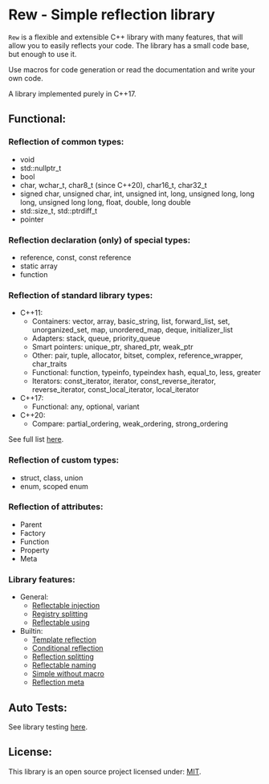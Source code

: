 # Rew - Simple reflection library 

`Rew` is a flexible and extensible C++ library with many features, that will allow you to easily reflects your code.
The library has a small code base, but enough to use it. 

Use macros for code generation or read the documentation and write your own code. 

A library implemented purely in C++17.

## Functional: 

### Reflection of common types:
- void
- std::nullptr_t
- bool
- char, wchar_t, char8_t (since C++20), char16_t, char32_t
- signed char, unsigned char, int, unsigned int, long, unsigned long, long long, unsigned long long, float, double, long double
- std::size_t, std::ptrdiff_t
- pointer 

### Reflection declaration (only) of special types:
- reference, const, const reference
- static array
- function 

### Reflection of standard library types:
- C++11:
  - Containers: vector, array, basic_string, list, forward_list, set, unorganized_set, map, unordered_map, deque, initializer_list
  - Adapters: stack, queue, priority_queue
  - Smart pointers: unique_ptr, shared_ptr, weak_ptr
  - Other: pair, tuple, allocator, bitset, complex, reference_wrapper, char_traits
  - Functional: function, typeinfo, typeindex hash, equal_to, less, greater
  - Iterators: const_iterator, iterator, const_reverse_iterator, reverse_iterator, const_local_iterator, local_iterator
- C++17:
  - Functional: any, optional, variant
- C++20:
  - Compare: partial_ordering, weak_ordering, strong_ordering 

See full list [here](https://github.com/Sigma-Ryden/Rew/tree/master/include/Rew/BuiltIn). 

### Reflection of custom types:
- struct, class, union
- enum, scoped enum 

### Reflection of attributes:
- Parent
- Factory
- Function
- Property
- Meta

### Library features:
- General:
  - [Reflectable injection](https://github.com/Sigma-Ryden/Rew/blob/master/test/TestInjection.cpp)
  - [Registry splitting](https://github.com/Sigma-Ryden/Rew/blob/master/test/TestLibrary.cpp)
  - [Reflectable using](https://github.com/Sigma-Ryden/Rew/blob/master/test/TestUsing.cpp)
- Builtin:
  - [Template reflection](https://github.com/Sigma-Ryden/Rew/blob/master/include/Rew/Common.hpp)
  - [Conditional reflection](https://github.com/Sigma-Ryden/Rew/blob/master/include/Rew/BuiltIn/set.hpp)
  - [Reflection splitting](https://github.com/Sigma-Ryden/Rew/blob/master/include/Rew/Common.hpp)
  - [Reflectable naming](https://github.com/Sigma-Ryden/Rew/blob/master/include/Rew/Common.hpp)
  - [Simple without macro](https://github.com/Sigma-Ryden/Rew/blob/master/test/TestWithoutMacro.cpp)
  - [Reflection meta](https://github.com/Sigma-Ryden/Rew/blob/master/test/TestMeta.cpp)
## Auto Tests:
See library testing [here](https://github.com/Sigma-Ryden/Rew/tree/master/test). 

## License:
This library is an open source project licensed under: [MIT](https://opensource.org/licenses/MIT).
